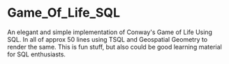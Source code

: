 # Game_Of_Life_SQL
An elegant and simple implementation of Conway's Game of Life Using SQL.
In all of approx 50 lines using TSQL and Geospatial Geometry to render the same.
This is fun stuff, but also could be good learning material for SQL enthusiasts.
